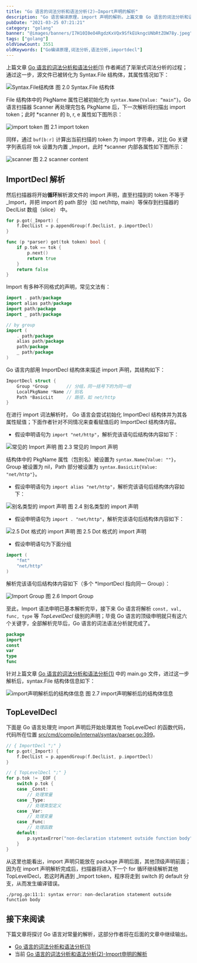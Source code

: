 ```yaml
---
title: "Go 语言的词法分析和语法分析(2)—Import声明的解析"
description: "Go 语言编译原理，import 声明的解析。上篇文章 Go 语言的词法分析和语法分析(1)作者阐述了渐渐式词法分析的过程；通过这一步，源文件已被转化为 Syntax.File 结构体，其属性情况如下"
pubDate: "2021-03-25 07:21:21"
category: "golang"
banner: "@images/banners/I7H10I0eO4RgdzKxVQx9SfkEUkngcUNbRtZOW78y.jpeg"
tags: ["golang"]
oldViewCount: 3551
oldKeywords: ["Go编译原理,词法分析,语法分析,importdecl"]
---
```


上篇文章 [Go 语言的词法分析和语法分析(1)](https://godruoyi.com/posts/golang-lexer-and-parser-1) 作者阐述了渐渐式词法分析的过程；通过这一步，源文件已被转化为 Syntax.File 结构体，其属性情况如下：

![Syntax.File结构体](https://images.godruoyi.com/posts/202103/25/2L6DRYf2lNnwVD56raqPKuxhmQQSbNQcAG2pxV5Z.png)
图 2.0 Syntax.File 结构体

File 结构体中的 PkgName 属性已被初始化为 `syntax.Name{Value: “main”}`。Go 语言扫描器 Scanner 再处理完包名 PkgName 后，下一次解析将扫描出 import token；此时 *scanner 的 b, r, e 属性如下图所示：

![import token](https://images.godruoyi.com/posts/202103/25/ng8JzjoPKR3nwKPJNGm1om0tbJDVneoF0YKTDap7.png)
图 2.1 import token

同样，通过 `buf[b:r]` 计算出当前扫描的 token 为 import 字符串，对比 Go 关键字列表后将 tok 设置为内置 _Import，此时 *scanner 内部各属性如下图所示：

![scanner](https://images.godruoyi.com/posts/202103/25/NiW0twBvLRF33mamaWisA5gTqDlDPNg7xOF0AieP.png)
图 2.2 scanner content

## ImportDecl 解析

然后扫描器将开始**循环**解析源文件的 import 声明，直至扫描到的 token 不等于 _Import，并把 import 的 path 部分（如 net/http, main）等保存到扫描器的 DeclList 数组（slice） 中。

```go
for p.got(_Import) {
    f.DeclList = p.appendGroup(f.DeclList, p.importDecl)
}

func (p *parser) got(tok token) bool {
    if p.tok == tok {
        p.next()
        return true
    }
    return false
}
```

Import 有多种不同格式的声明，常见文法有：

```go
import . path/package
import alias path/package
import path/package
import _ path/package

// by group
import (
    . path/package
    alias path/package
    path/package
    _ path/package
)
```

Go 语言内部用 ImportDecl 结构体来描述 import 声明，其结构如下：

```go
ImportDecl struct {
    Group *Group       // 分组，同一括号下的为同一组
    LocalPkgName *Name // 别名
    Path *BasicLit     // 路径，如 net/http
}
```

在进行 import 词法解析时， Go 语言会尝试初始化 ImportDecl 结构体并为其各属性赋值；下面作者针对不同情况来查看赋值后的 ImportDecl 结构体内容。

* 假设申明语句为 `import "net/http"`，解析完该语句后结构体内容如下：

![常见的 Import 声明](https://images.godruoyi.com/posts/202103/25/CyBYhPqOD869kZdRrtOjTzPI27jXg6yZFVdwQcYM.png)
图 2.3 常见的 Import 声明

结构体中的 PkgName 属性（包别名）被设置为 `syntax.Name{Value: ""}`，Group 被设置为 nil，Path 部分被设置为 `syntax.BasicLit{Value: "net/http"}`。

* 假设申明语句为 `import alias "net/http"`，解析完该语句后结构体内容如下：

![别名类型的 import 声明](https://images.godruoyi.com/posts/202103/25/LSbM30j1EG4nXkM088bc95eUmidja8pmc5n8TTCi.png)
图 2.4 别名类型的 import 声明

* 假设申明语句为 `import . "net/http"`，解析完该语句后结构体内容如下：

![2.5 Dot 格式的 import 声明](https://images.godruoyi.com/posts/202103/25/tXHDTQgVjY3v2qxlCBaIGGEHfC4KtmZJIdNPzPza.png)
图 2.5 Dot 格式的 import 声明

* 假设申明语句为下面分组

```go
import (
    "fmt"
    "net/http"
)
```

解析完该语句后结构体内容如下（多个 *ImportDecl 指向同一 Group）：

![Import Group](https://images.godruoyi.com/posts/202103/25/kp1L9KvydguJVSozmYru3wRJtG1ajcxpkYBdmEK3.png)
图 2.6 Import Group

至此，Import 语法申明已基本解析完毕，接下来 Go 语言将解析 `const, val, func, type` 等 *TopLevelDecl* 级别的声明；毕竟 Go 语言的顶级申明就只有这六个关键字，全部解析完毕后，Go 语言的词法语法分析就完成了。

```go
package
import
const
var
type
func
```

针对上篇文章 [Go 语言的词法分析和语法分析(1)](https://godruoyi.com/posts/golang-lexer-and-parser-1) 中的 main.go 文件，进过这一步解析后，syntax.File 结构体信息如下：

![import声明解析后的结构体信息](https://images.godruoyi.com/posts/202103/25/CdljsZGp8Pt7tO9Y2MtsKqs7TNynhl5nBit8fGnd.png)
图 2.7 import声明解析后的结构体信息

## TopLevelDecl

下面是 Go 语言处理完 import 声明后开始处理其他 TopLevelDecl 的函数代码，代码所在位置 [src/cmd/compile/internal/syntax/parser.go:399](https://github.com/golang/go/blob/master/src/cmd/compile/internal/syntax/parser.go#L399)。

```go
// { ImportDecl ";" }
for p.got(_Import) {
    f.DeclList = p.appendGroup(f.DeclList, p.importDecl)
}

// { TopLevelDecl ";" }
for p.tok != _EOF {
    switch p.tok {
    case _Const:
        // 处理常量
    case _Type:
        // 处理类型定义
    case _Var:
        // 处理变量
    case _Func:
        // 处理函数
    default:
        p.syntaxError("non-declaration statement outside function body")
    }
}
```

从这里也能看出，import 声明只能放在 package 声明后面，其他顶级声明前面；因为在 import 声明解析完成后，扫描器将进入下一个 for 循环继续解析其他 TopLevelDecl，若这时再遇到 _Import token，程序将走到 switch 的 default 分支，从而发生编译错误。

```
./prog.go:11:1: syntax error: non-declaration statement outside function body
```

## 接下来阅读

下篇文章将探讨 Go 语言对常量的解析，这部分作者将在后面的文章中继续输出。

* [Go 语言的词法分析和语法分析(1)](https://godruoyi.com/posts/golang-lexer-and-parser-1)
* 当前 [Go 语言的词法分析和语法分析(2)-Import申明的解析](https://godruoyi.com/posts/go-lexical-analysis-and-syntax-analysis-2-parsing-of-import-declarations)
